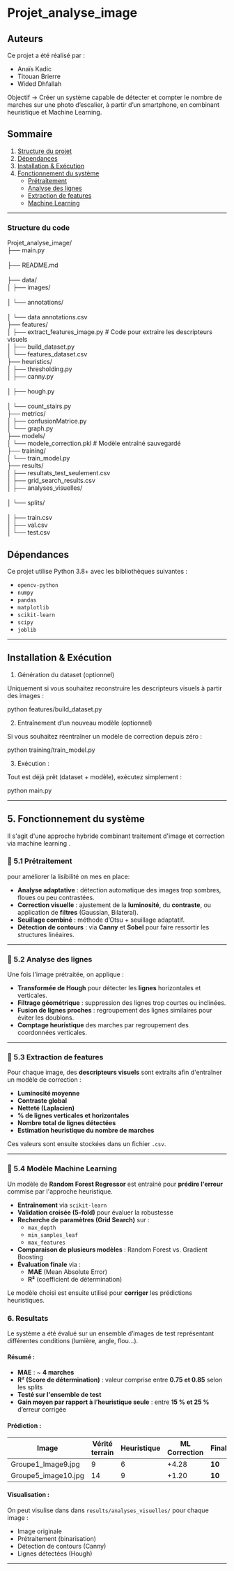 # Projet_analyse_image

## Auteurs

Ce projet a été réalisé par :

- Anaïs Kadic  
- Titouan Brierre  
- Wided Dhfallah

Objectif -> Créer un système capable de détecter et compter le nombre de marches sur une photo d’escalier, à partir d’un smartphone, en combinant heuristique et Machine Learning.


##  Sommaire

1. [Structure du projet](#structure-du-projet)
2. [Dépendances](#dépendances)
3. [Installation & Exécution](#installation--exécution)
4. [Fonctionnement du système](#fonctionnement-du-système)
    - [Prétraitement](#prétraitement)
    - [Analyse des lignes](#analyse-des-lignes)
    - [Extraction de features](#extraction-de-features)
    - [Machine Learning](#modèle-machine-learning)

---

### Structure du code
Projet_analyse_image/ <br> 
├── main.py      <br>                  
├── README.md     <br>               
├── data/<br>
│   ├── images/     <br>               
│   └── annotations/       <br>        
│       └── data annotations.csv  <br>
├── features/<br>
│   ├── extract_features_image.py  # Code pour extraire les descripteurs visuels<br>
│   ├── build_dataset.py <br>
│   └── features_dataset.csv      <br>
├── heuristics/<br>
│   ├── thresholding.py            <br>
│   ├── canny.py                <br>  
│   ├── hough.py                <br>   
│   └── count_stairs.py            <br>
├── metrics/<br>
│   ├── confusionMatrice.py <br>
│   └── graph.py<br>
├── models/           <br>
│   └── modele_correction.pkl  # Modèle entraîné sauvegardé <br>
├── training/ <br>
│   └── train_model.py    <br>
├── results/<br>
│   ├── resultats_test_seulement.csv <br>
│   ├── grid_search_results.csv      <br>
│   ├── analyses_visuelles/       <br>   
│   └── splits/               <br>     
│       ├── train.csv<br> 
│       ├── val.csv<br>
│       └── test.csv<br>

## Dépendances

Ce projet utilise Python 3.8+ avec les bibliothèques suivantes :

- `opencv-python`
- `numpy`
- `pandas`
- `matplotlib`
- `scikit-learn`
- `scipy`
- `joblib`


---
## Installation & Exécution
1. Génération du dataset (optionnel)

Uniquement si vous souhaitez reconstruire les descripteurs visuels à partir des images :

python features/build_dataset.py

2. Entraînement d’un nouveau modèle (optionnel)

Si vous souhaitez réentraîner un modèle de correction depuis zéro :

python training/train_model.py

3. Exécution :

Tout est déjà prêt (dataset + modèle), exécutez simplement :

python main.py

---
## 5. Fonctionnement du système
Il s'agit d'une approche hybride combinant traitement d'image et correction via machine learning .


### 🔹 5.1 Prétraitement

pour améliorer la lisibilité on mes en place:

- **Analyse adaptative** : détection automatique des images trop sombres, floues ou peu contrastées.
- **Correction visuelle** : ajustement de la **luminosité**, du **contraste**, ou application de **filtres** (Gaussian, Bilateral).
- **Seuillage combiné** : méthode d’Otsu + seuillage adaptatif.
- **Détection de contours** : via **Canny** et **Sobel** pour faire ressortir les structures linéaires.

---

### 🔹 5.2 Analyse des lignes

Une fois l'image prétraitée, on applique :

- **Transformée de Hough** pour détecter les **lignes** horizontales et verticales.
- **Filtrage géométrique** : suppression des lignes trop courtes ou inclinées.
- **Fusion de lignes proches** : regroupement des lignes similaires pour éviter les doublons.
- **Comptage heuristique** des marches par regroupement des coordonnées verticales.

---

### 🔹 5.3 Extraction de features

Pour chaque image, des **descripteurs visuels** sont extraits afin d'entraîner un modèle de correction :

- **Luminosité moyenne**
- **Contraste global**
- **Netteté (Laplacien)**
- **% de lignes verticales et horizontales**
- **Nombre total de lignes détectées**
- **Estimation heuristique du nombre de marches**

Ces valeurs sont ensuite stockées dans un fichier `.csv`.

---

### 🔹 5.4 Modèle Machine Learning

Un modèle de **Random Forest Regressor** est entraîné pour **prédire l'erreur** commise par l'approche heuristique.

- **Entraînement** via `scikit-learn`
- **Validation croisée (5-fold)** pour évaluer la robustesse
- **Recherche de paramètres (Grid Search)** sur :
  - `max_depth`
  - `min_samples_leaf`
  - `max_features`
- **Comparaison de plusieurs modèles** : Random Forest vs. Gradient Boosting
- **Évaluation finale** via :
  - **MAE** (Mean Absolute Error)
  - **R²** (coefficient de détermination)

Le modèle choisi est ensuite utilisé pour **corriger** les prédictions heuristiques.

### 6. Resultats


Le système a été évalué sur un ensemble d’images de test représentant différentes conditions (lumière, angle, flou...).

#### Résumé :

- **MAE** : ~ **4 marches**
- **R² (Score de détermination)** : valeur comprise entre **0.75 et 0.85** selon les splits
- **Testé sur l'ensemble de test**
- **Gain moyen par rapport à l’heuristique seule** : entre **15 % et 25 %** d’erreur corrigée

#### Prédiction :

| Image               | Vérité terrain | Heuristique | ML Correction | Final |
|---------------------|----------------|-------------|---------------|--------|
| Groupe1_Image9.jpg  | 9              | 6           | +4.28         | **10** |
| Groupe5_image10.jpg | 14              | 9          | +1.20        | **10**  |

#### Visualisation :

On peut visulise dans dans `results/analyses_visuelles/` pour chaque image :
- Image originale
- Prétraitement (binarisation)
- Détection de contours (Canny)
- Lignes détectées (Hough)



---
